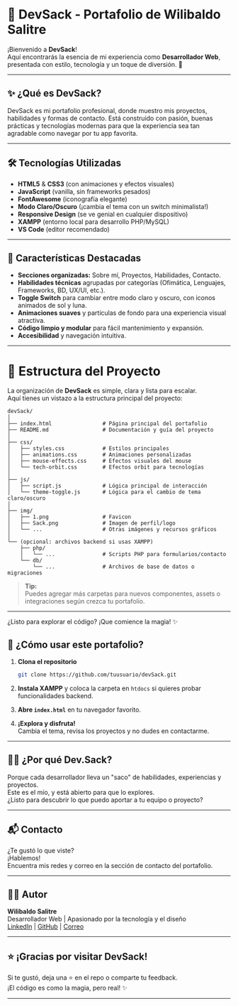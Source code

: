 # 💼 DevSack - Portafolio de Wilibaldo Salitre

¡Bienvenido a **DevSack**!  
Aquí encontrarás la esencia de mi experiencia como **Desarrollador Web**, presentada con estilo, tecnología y un toque de diversión. 🚀

---

## ✨ ¿Qué es DevSack?

DevSack es mi portafolio profesional, donde muestro mis proyectos, habilidades y formas de contacto. Está construido con pasión, buenas prácticas y tecnologías modernas para que la experiencia sea tan agradable como navegar por tu app favorita.

---

## 🛠️ Tecnologías Utilizadas

- **HTML5** & **CSS3** (con animaciones y efectos visuales)
- **JavaScript** (vanilla, sin frameworks pesados)
- **FontAwesome** (iconografía elegante)
- **Modo Claro/Oscuro** (¡cambia el tema con un switch minimalista!)
- **Responsive Design** (se ve genial en cualquier dispositivo)
- **XAMPP** (entorno local para desarrollo PHP/MySQL)
- **VS Code** (editor recomendado)

---

## 🎨 Características Destacadas

- **Secciones organizadas:** Sobre mí, Proyectos, Habilidades, Contacto.
- **Habilidades técnicas** agrupadas por categorías (Ofimática, Lenguajes, Frameworks, BD, UX/UI, etc.).
- **Toggle Switch** para cambiar entre modo claro y oscuro, con iconos animados de sol y luna.
- **Animaciones suaves** y partículas de fondo para una experiencia visual atractiva.
- **Código limpio y modular** para fácil mantenimiento y expansión.
- **Accesibilidad** y navegación intuitiva.

---

# 📁 Estructura del Proyecto

La organización de **DevSack** es simple, clara y lista para escalar.  
Aquí tienes un vistazo a la estructura principal del proyecto:

```
devSack/
│
├── index.html                # Página principal del portafolio
├── README.md                 # Documentación y guía del proyecto
│
├── css/
│   ├── styles.css            # Estilos principales
│   ├── animations.css        # Animaciones personalizadas
│   ├── mouse-effects.css     # Efectos visuales del mouse
│   └── tech-orbit.css        # Efectos orbit para tecnologías
│
├── js/
│   ├── script.js             # Lógica principal de interacción
│   └── theme-toggle.js       # Lógica para el cambio de tema claro/oscuro
│
├── img/
│   ├── 1.png                 # Favicon
│   ├── Sack.png              # Imagen de perfil/logo
│   └── ...                   # Otras imágenes y recursos gráficos
│
└── (opcional: archivos backend si usas XAMPP)
    ├── php/
    │   └── ...               # Scripts PHP para formularios/contacto
    └── db/
        └── ...               # Archivos de base de datos o migraciones
```

> **Tip:**  
> Puedes agregar más carpetas para nuevos componentes, assets o integraciones según crezca tu portafolio.

---

¿Listo para explorar el código? ¡Que comience la magia! ✨

## 🚦 ¿Cómo usar este portafolio?

1. **Clona el repositorio**

   ```bash
   git clone https://github.com/tuusuario/devSack.git
   ```

2. **Instala XAMPP** y coloca la carpeta en `htdocs` si quieres probar funcionalidades backend.

3. **Abre `index.html`** en tu navegador favorito.

4. **¡Explora y disfruta!**  
   Cambia el tema, revisa los proyectos y no dudes en contactarme.

---

## 🤹‍♂️ ¿Por qué Dev.Sack?

Porque cada desarrollador lleva un "saco" de habilidades, experiencias y proyectos.  
Este es el mío, y está abierto para que lo explores.  
¿Listo para descubrir lo que puedo aportar a tu equipo o proyecto?

---

## 📬 Contacto

¿Te gustó lo que viste?  
¡Hablemos!  
Encuentra mis redes y correo en la sección de contacto del portafolio.

---

## 🦸‍♂️ Autor

**Wilibaldo Salitre**  
Desarrollador Web | Apasionado por la tecnología y el diseño  
[LinkedIn](#) | [GitHub](#) | [Correo](#)

---

## ⭐ ¡Gracias por visitar DevSack!

Si te gustó, deja una ⭐ en el repo o comparte tu feedback.  
¡El código es como la magia, pero real! ✨

---
